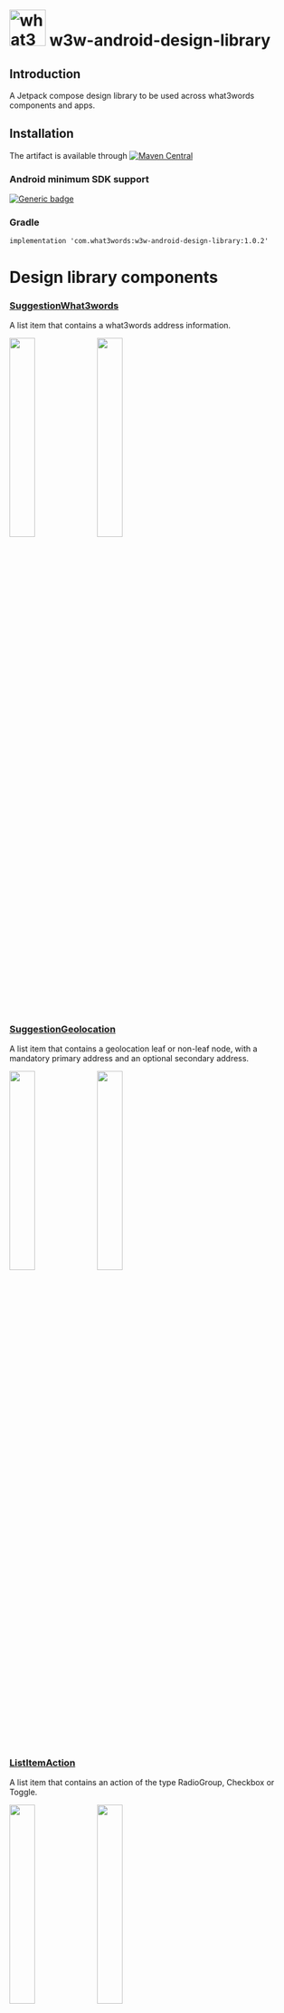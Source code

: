 # <img src="https://what3words.com/assets/images/w3w_square_red.png" width="64" height="64" alt="what3words">&nbsp;w3w-android-design-library

## Introduction

A Jetpack compose design library to be used across what3words components and apps.

## Installation

The artifact is available
through [![Maven Central](https://img.shields.io/maven-central/v/com.what3words/w3w-android-design-library.svg?label=Maven%20Central)](https://search.maven.org/search?q=g:%22com.what3words%22%20AND%20a:%22w3w-android-design-library%22)

### Android minimum SDK support

[![Generic badge](https://img.shields.io/badge/minSdk-24-green.svg)](https://developer.android.com/about/versions/nougat)

### Gradle

```
implementation 'com.what3words:w3w-android-design-library:1.0.2'
```

# Design library components

### [SuggestionWhat3words](https://github.com/what3words/w3w-android-design-library/blob/main/design-library/src/main/java/com/what3words/design/library/ui/components/SuggestionWhat3words.kt) 

A list item that contains a what3words address information.

<p float="left">
    <img src="./images/SuggestionWhat3wordsDay.png" width=30% height=30%>
    <img src="./images/SuggestionWhat3wordsNight.png" width=30% height=30%>
</p>

#

### [SuggestionGeolocation](https://github.com/what3words/w3w-android-design-library/blob/main/design-library/src/main/java/com/what3words/design/library/ui/components/SuggestionGeolocation.kt) 

A list item that contains a geolocation leaf or non-leaf node, with a mandatory primary address and an optional secondary address.

<p float="left">
    <img src="./images/SuggestionGeolocationDay.png" width=30% height=30%>
    <img src="./images/SuggestionGeolocationNight.png" width=30% height=30%>
</p>

#

### [ListItemAction](https://github.com/what3words/w3w-android-design-library/blob/main/design-library/src/main/java/com/what3words/design/library/ui/components/ListItemAction.kt) 

A list item that contains an action of the type RadioGroup, Checkbox or Toggle.

<p float="left">
    <img src="./images/ListItemActionDay.png" width=30% height=30%>
    <img src="./images/ListItemActionNight.png" width=30% height=30%>
</p>

#

### [ListItemNavigation](https://github.com/what3words/w3w-android-design-library/blob/main/design-library/src/main/java/com/what3words/design/library/ui/components/ListItemNavigation.kt) 

A list item that navigates to a different screen/action.

<p float="left">
    <img src="./images/ListItemNavigationDay.png" width=30% height=30%>
    <img src="./images/ListItemNavigationNight.png" width=30% height=30%>
</p>

#

### [FormField](https://github.com/what3words/w3w-android-design-library/blob/main/design-library/src/main/java/com/what3words/design/library/ui/components/FormField.kt) 

A TextField to be used in What3words apps and demo apps that can be easily styled to look highly integrated within any app.

<p float="left">
    <img src="./images/FormFieldsDay.png" width=30% height=30%>
    <img src="./images/FormFieldsNight.png" width=30% height=30%>
</p>

#

### [Buttons](https://github.com/what3words/w3w-android-design-library/blob/main/design-library/src/main/java/com/what3words/design/library/ui/components/Buttons.kt) 

A set of buttons to be used on our internal what3words and sample apps, we have PrimaryButton, SecondayButton, TertriaryButton, TextButton and OutinedButton with three different sizes and with an optional start icon.

<p float="left">
    <img src="./images/ButtonsDay.png" width=30% height=30%>
    <img src="./images/ButtonsNight.png" width=30% height=30%>
</p>

#

### [IconButtons](https://github.com/what3words/w3w-android-design-library/blob/main/design-library/src/main/java/com/what3words/design/library/ui/components/IconButtons.kt) 

A set of icon buttons to be used on our internal what3words and sample apps, we have FilledIconButton, GhostFilledIconButton and OutlinedIconButton with three different sizes.

<p float="left">
    <img src="./images/IconButtonsDay.png" width=30% height=30%>
    <img src="./images/IconButtonsNight.png" width=30% height=30%>
</p>

#

### [Notification](https://github.com/what3words/w3w-android-design-library/blob/main/design-library/src/main/java/com/what3words/design/library/ui/components/Notification.kt) 

A notification component with the following types Information, Error, Warning or Confirmation.

<p float="left">
    <img src="./images/NotificationsDay.png" width=30% height=30%>
    <img src="./images/NotificationsNight.png" width=30% height=30%>
</p>

